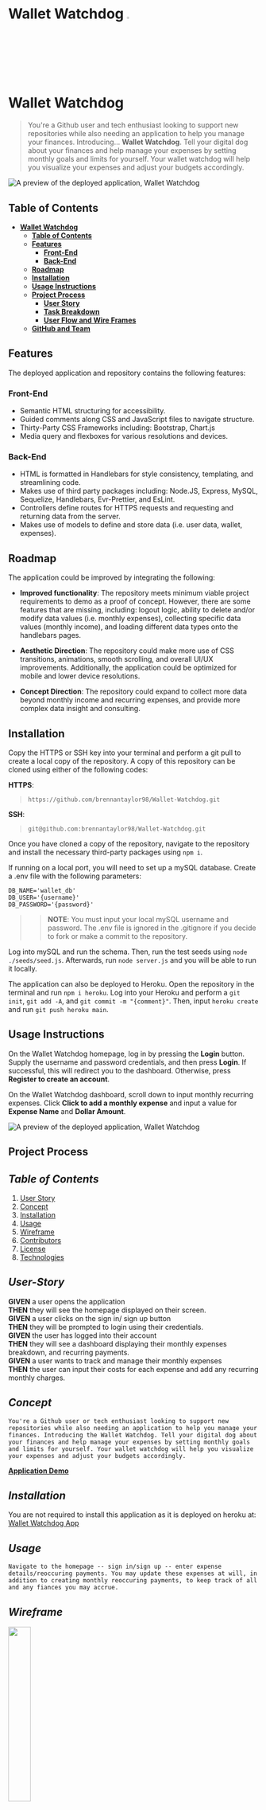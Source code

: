 # **Wallet Watchdog** <img src="./public/assets/images/wwd_icon_transp.png" width="3%">
# **Wallet Watchdog**

> You're a Github user and tech enthusiast looking to support new repositories while also needing an application to help you manage your finances. Introducing... **Wallet Watchdog**. Tell your digital dog about your finances and help manage your expenses by setting monthly goals and limits for yourself. Your wallet watchdog will help you visualize your expenses and adjust your budgets accordingly.

![A preview of the deployed application, Wallet Watchdog](./public/assets/images/wwd_overview.png)


## **Table of Contents**

- [**Wallet Watchdog**](#wallet-watchdog)
  - [**Table of Contents**](#table-of-contents)
  - [**Features**](#features)
    - [**Front-End**](#front-end)
    - [**Back-End**](#back-end)
  - [**Roadmap**](#roadmap)
  - [**Installation**](#installation)
  - [**Usage Instructions**](#usage-instructions)
  - [**Project Process**](#project-process)
    - [**User Story**](#user-story)
    - [**Task Breakdown**](#task-breakdown)
    - [**User Flow and Wire Frames**](#user-flow-and-wire-frames)
  - [**GitHub and Team**](#github-and-team)


## **Features**
The deployed application and repository contains the following features:

### **Front-End**
- Semantic HTML structuring for accessibility.
- Guided comments along CSS and JavaScript files to navigate structure.
- Thirty-Party CSS Frameworks including: Bootstrap, Chart.js
- Media query and flexboxes for various resolutions and devices.

### **Back-End**
- HTML is formatted in Handlebars for style consistency, templating, and streamlining code.
- Makes use of third party packages including: Node.JS, Express, MySQL, Sequelize, Handlebars, Evr-Prettier, and EsLint.
- Controllers define routes for HTTPS requests and requesting and returning data from the server.
- Makes use of models to define and store data (i.e. user data, wallet, expenses).

## **Roadmap**

The application could be improved by integrating the following:

- **Improved functionality**: The repository meets minimum viable project requirements to demo as a proof of concept. However, there are some features that are missing, including: logout logic, ability to delete and/or modify data values (i.e. monthly expenses), collecting specific data values (monthly income), and loading different data types onto the handlebars pages.

- **Aesthetic Direction**: The repository could make more use of CSS transitions, animations, smooth scrolling, and overall UI/UX improvements. Additionally, the application could be optimized for mobile and lower device resolutions.

- **Concept Direction**: The repository could expand to collect more data beyond monthly income and recurring expenses, and provide more complex data insight and consulting.

## **Installation**

Copy the HTTPS or SSH key into your terminal and perform a git pull to create a local copy of the repository. A copy of this repository can be cloned using either of the following codes:

**HTTPS**: 
> `https://github.com/brennantaylor98/Wallet-Watchdog.git`

**SSH**:
> `git@github.com:brennantaylor98/Wallet-Watchdog.git`

Once you have cloned a copy of the repository, navigate to the repository and install the necessary third-party packages using `npm i`. 

If running on a local port, you will need to set up a mySQL database. Create a .env file with the following parameters:

```
DB_NAME='wallet_db'
DB_USER='{username}'
DB_PASSWORD='{password}'
```
>> **NOTE**: You must input your local mySQL username and password. The .env file is ignored in the .gitignore if you decide to fork or make a commit to the repository.

Log into mySQL and run the schema. Then, run the test seeds using `node ./seeds/seed.js`. Afterwards, run `node server.js` and you will be able to run it locally.

The application can also be deployed to Heroku. Open the repository in the terminal and run `npm i heroku`. Log into your Heroku and perform a `git init`, `git add -A`, and `git commit -m "{comment}"`. Then, input `heroku create` and run `git push heroku main`. 

## **Usage Instructions**

On the Wallet Watchdog homepage, log in by pressing the **Login** button. Supply the username and password credentials, and then press **Login**. If successful, this will redirect you to the dashboard. Otherwise, press **Register to create an account**.

On the Wallet Watchdog dashboard, scroll down to input monthly recurring expenses. Click **Click to add a monthly expense** and input a value for **Expense Name** and **Dollar Amount**. 

![A preview of the deployed application, Wallet Watchdog](./public/assets/images/wwd_dashboard.png)


## **Project Process**

## *Table of Contents*
1.  [User Story](#user-story)
2.  [Concept](#concept)
3.  [Installation](#installation)
4.  [Usage](#usage)
5.  [Wireframe](#wireframe)
6.  [Contributors](#contributors)
7.  [License](#license)
8.  [Technologies](#technologies)

## *User-Story*
**GIVEN** a user opens the application <br> **THEN** they will see the homepage displayed on their screen. <br>
**GIVEN** a user clicks on the sign in/ sign up button <br> **THEN** they will be prompted to login using their credentials. <br>
**GIVEN** the user has logged into their account <br> **THEN** they will see a dashboard displaying their monthly expenses breakdown, and recurring payments. <br>
**GIVEN** a user wants to track and manage their monthly expenses <br> **THEN** the user can input their costs for each expense and add any recurring monthly charges.

## *Concept*
    You're a Github user or tech enthusiast looking to support new repositories while also needing an application to help you manage your finances. Introducing the Wallet Watchdog. Tell your digital dog about your finances and help manage your expenses by setting monthly goals and limits for yourself. Your wallet watchdog will help you visualize your expenses and adjust your budgets accordingly.



[**Application Demo**](http://google.com)

## *Installation*
You are not required to install this application as it is deployed on heroku at: <br>[Wallet Watchdog App](https://wallet-watchdog.herokuapp.com/)

## *Usage*
    Navigate to the homepage -- sign in/sign up -- enter expense details/reoccuring payments. You may update these expenses at will, in addition to creating monthly reoccuring payments, to keep track of all and any fiances you may accrue.

## *Wireframe*
<img src="./public/assets/images/wireframe002.png" width="30%">

## *Contributors*
- [**Brennan Taylor**](https://github.com/brennantaylor98)

- [**Christian Gella**](https://github.com/christiangella)

- [**Timothy Cook**](https://github.com/Tcook160)

- [**Xenon Santillian**](https://github.com/Xenon789)

## *License*
![MIT](https://img.shields.io/badge/license-MIT-blue)

## *Technologies*
- D3.js Data Visualization
- Chart.js
- Sequelize
- Node.js
- Handlebars.js
- MySQL
- Express.js
- Evr-Prettier
- EsLint
# **Wallet Watchdog**

> You're a Github user and tech enthusiast looking to support new repositories while also needing an application to help you manage your finances. Introducing... **Wallet Watchdog**. Tell your digital dog about your finances and help manage your expenses by setting monthly goals and limits for yourself. Your wallet watchdog will help you visualize your expenses and adjust your budgets accordingly.

![A preview of the deployed application, Wallet Watchdog](./public/assets/images/wwd_overview.png)


## **Table of Contents**

- [**Wallet Watchdog**](#wallet-watchdog)
  - [**Table of Contents**](#table-of-contents)
  - [**Features**](#features)
    - [**Front-End**](#front-end)
    - [**Back-End**](#back-end)
  - [**Roadmap**](#roadmap)
  - [**Installation**](#installation)
  - [**Usage Instructions**](#usage-instructions)
  - [**Project Process**](#project-process)
    - [**User Story**](#user-story)
    - [**Task Breakdown**](#task-breakdown)
    - [**User Flow and Wire Frames**](#user-flow-and-wire-frames)
  - [**GitHub and Team**](#github-and-team)


## **Features**
The deployed application and repository contains the following features:

### **Front-End**
- Semantic HTML structuring for accessibility.
- Guided comments along CSS and JavaScript files to navigate structure.
- Thirty-Party CSS Frameworks including: Bootstrap, Chart.js
- Media query and flexboxes for various resolutions and devices.

### **Back-End**
- HTML is formatted in Handlebars for style consistency, templating, and streamlining code.
- Makes use of third party packages including: Node.JS, Express, MySQL, Sequelize, Handlebars, Evr-Prettier, and EsLint.
- Controllers define routes for HTTPS requests and requesting and returning data from the server.
- Makes use of models to define and store data (i.e. user data, wallet, expenses).

## **Roadmap**

The application could be improved by integrating the following:

- **Improved functionality**: The repository meets minimum viable project requirements to demo as a proof of concept. However, there are some features that are missing, including: logout logic, ability to delete and/or modify data values (i.e. monthly expenses), collecting specific data values (monthly income), and loading different data types onto the handlebars pages.

- **Aesthetic Direction**: The repository could make more use of CSS transitions, animations, smooth scrolling, and overall UI/UX improvements. Additionally, the application could be optimized for mobile and lower device resolutions.

- **Concept Direction**: The repository could expand to collect more data beyond monthly income and recurring expenses, and provide more complex data insight and consulting.

## **Installation**

Copy the HTTPS or SSH key into your terminal and perform a git pull to create a local copy of the repository. A copy of this repository can be cloned using either of the following codes:

**HTTPS**: 
> `https://github.com/brennantaylor98/Wallet-Watchdog.git`

**SSH**:
> `git@github.com:brennantaylor98/Wallet-Watchdog.git`

Once you have cloned a copy of the repository, navigate to the repository and install the necessary third-party packages using `npm i`. 

If running on a local port, you will need to set up a mySQL database. Create a .env file with the following parameters:

```
DB_NAME='wallet_db'
DB_USER='{username}'
DB_PASSWORD='{password}'
```
>> **NOTE**: You must input your local mySQL username and password. The .env file is ignored in the .gitignore if you decide to fork or make a commit to the repository.

Log into mySQL and run the schema. Then, run the test seeds using `node ./seeds/seed.js`. Afterwards, run `node server.js` and you will be able to run it locally.

The application can also be deployed to Heroku. Open the repository in the terminal and run `npm i heroku`. Log into your Heroku and perform a `git init`, `git add -A`, and `git commit -m "{comment}"`. Then, input `heroku create` and run `git push heroku main`. 

## **Usage Instructions**

On the Wallet Watchdog homepage, log in by pressing the **Login** button. Supply the username and password credentials, and then press **Login**. If successful, this will redirect you to the dashboard. Otherwise, press **Register to create an account**.

On the Wallet Watchdog dashboard, scroll down to input monthly recurring expenses. Click **Click to add a monthly expense** and input a value for **Expense Name** and **Dollar Amount**. 

![A preview of the deployed application, Wallet Watchdog](./public/assets/images/wwd_dashboard.png)


## **Project Process**

This section covers the concept realization and processes behind the creation of Wallet Watchdog.

### **User Story**

**GIVEN** a user opens the application, **THEN** they will see the homepage displayed on their screen.

**GIVEN** a user clicks on the sign in/ sign up button, **THEN** they will be prompted to create a profile or login using their existing credentials.

**GIVEN** the user has logged into their account, **THEN** they will see a dashboard displaying their monthly expenses breakdown, recurring payments and a GOAL bar for the user to input how much they want to save.

**GIVEN** a user wants to track and manage their monthly expenses **THEN** the user can input their costs for each expense and add any recurring monthly charges.

### **Task Breakdown**
- [ ] Styling (CSS & Handlebars)
- [ ] Routes and API Controllers
- [ ] Index ('/')
- [ ] Login
- [ ] Create User Account
- [ ] Logout
- [ ] Dashboard
- [ ] User Accounts Persistence
- [ ] Collecting User Inputs
- [ ] Data Visualization
- [ ] User Goals
- [ ] Server Logic


### **User Flow and Wire Frames**

The following wireframe conceptualized the overall aesthetic and vision for the project.

![Wireframe](./public/assets/images/wireframe002.png)


## **GitHub and Team**

[The Wallet Watchdog Repository can be found on Github](https://github.com/brennantaylor98/Wallet-Watchdog), and was created by the following individuals:

- [Brennan Taylor](https://github.com/brennantaylor98)
- [Christian Gella](https://github.com/christiangella)
- [Timothy Cook](https://github.com/Tcook160)
- [Xenon Santillian](https://github.com/Xenon789)

Questions, comments, and concerns can be created as issue tickets on GitHub.

This repository was developed for the UC Davis Fullstacks Bootcamp under the UC Davis Continuing and Professional Education.

![The Wallet Watchdog icon](./public/assets/images/wwd_relicon_02.png)
